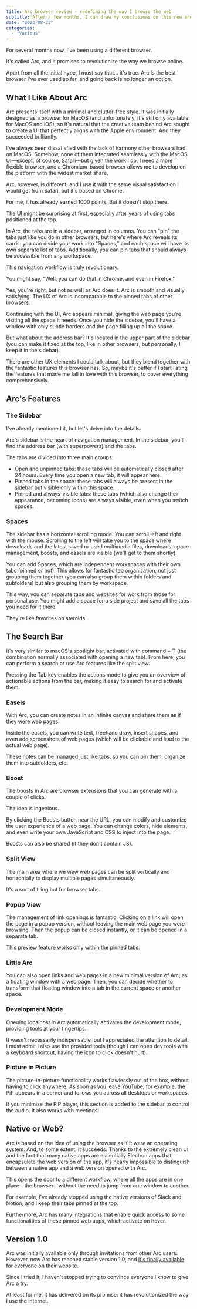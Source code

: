 ```yaml
---
title: Arc browser review - redefining the way I browse the web
subtitle: After a few months, I can draw my conclusions on this new and unconventional browser
date: "2023-08-23"
categories:
  - "Various"
---
```


<script lang="ts">
  import ImagePost from "$lib/components/ImagePost.svelte"
  import Sidenote from "$lib/components/Sidenote.svelte"

  const imagesPath = "blog/arc_browser"
</script>

For several months now, I've been using a different browser.

It's called Arc, and it promises to revolutionize the way we browse online.

Apart from all the initial hype, I must say that... it's true. Arc is the best browser I've ever used so far, and going back is no longer an option.

## What I Like About Arc

Arc presents itself with a minimal and clutter-free style. It was initially designed as a browser for MacOS (and unfortunately, it's still only available for MacOS and iOS), so it's natural that the creative team behind Arc sought to create a UI that perfectly aligns with the Apple environment. And they succeeded brilliantly.

I've always been dissatisfied with the lack of harmony other browsers had on MacOS. Somehow, none of them integrated seamlessly with the MacOS UI—except, of course, Safari—but given the work I do, I need a more flexible browser, and a Chromium-based browser allows me to develop on the platform with the widest market share.

Arc, however, is different, and I use it with the same visual satisfaction I would get from Safari, but it's based on Chrome.

For me, it has already earned 1000 points. But it doesn't stop there.

The UI might be surprising at first, especially after years of using tabs positioned at the top.

In Arc, the tabs are in a sidebar, arranged in columns. You can "pin" the tabs just like you do in other browsers, but here's where Arc reveals its cards: you can divide your work into "Spaces," and each space will have its own separate list of tabs. Additionally, you can pin tabs that should always be accessible from any workspace.

This navigation workflow is truly revolutionary.

You might say, "Well, you can do that in Chrome, and even in Firefox."

Yes, you're right, but not as well as Arc does it. Arc is smooth and visually satisfying. The UX of Arc is incomparable to the pinned tabs of other browsers.

Continuing with the UI, Arc appears minimal, giving the web page you're visiting all the space it needs. Once you hide the sidebar, you'll have a window with only subtle borders and the page filling up all the space.

But what about the address bar? It's located in the upper part of the sidebar (you can make it fixed at the top, like in other browsers, but personally, I keep it in the sidebar).

There are other UX elements I could talk about, but they blend together with the fantastic features this browser has. So, maybe it's better if I start listing the features that made me fall in love with this browser, to cover everything comprehensively.

## Arc's Features

### The Sidebar

<ImagePost file="{imagesPath}/sidebar.png" alt="the arc sidebar" caption="The Arc sidebar" position="center"/>

I've already mentioned it, but let's delve into the details.

Arc's sidebar is the heart of navigation management. In the sidebar, you'll find the address bar (with superpowers) and the tabs.

The tabs are divided into three main groups:

- Open and unpinned tabs: these tabs will be automatically closed after 24 hours. Every time you open a new tab, it will appear here.
- Pinned tabs in the space: these tabs will always be present in the sidebar but visible only within this space.
- Pinned and always-visible tabs: these tabs (which also change their appearance, becoming icons) are always visible, even when you switch spaces.

### Spaces

<ImagePost file="{imagesPath}/sidebar_scroll.gif" alt="the side scroll movement of the sidebar" caption="Scrolling the spaces" position="center"/>

The sidebar has a horizontal scrolling mode. You can scroll left and right with the mouse. Scrolling to the left will take you to the space where downloads and the latest saved or used multimedia files, downloads, space management, boosts, and easels are visible (we'll get to them shortly).

You can add Spaces, which are independent workspaces with their own tabs (pinned or not). This allows for fantastic tab organization, not just grouping them together (you can also group them within folders and subfolders) but also grouping them by workspace.

This way, you can separate tabs and websites for work from those for personal use. You might add a space for a side project and save all the tabs you need for it there.

They're like favorites on steroids.

## The Search Bar

<ImagePost file="{imagesPath}/search_bar.png" alt="the arc searchbar" caption="Searching something will open a new tab" />

It's very similar to macOS's spotlight bar, activated with command + T (the combination normally associated with opening a new tab). From here, you can perform a search or use Arc features like the split view.

Pressing the Tab key enables the actions mode to give you an overview of actionable actions from the bar, making it easy to search for and activate them.

<ImagePost file="{imagesPath}/search_bar_actions.png" alt="the arc searchbar in action mode" caption="Tab will activate the action mode" />

### Easels

<ImagePost file="{imagesPath}/easel.png" alt="example of easel" caption="(Ugly) example of an Easel" />

With Arc, you can create notes in an infinite canvas and share them as if they were web pages.

Inside the easels, you can write text, freehand draw, insert shapes, and even add screenshots of web pages (which will be clickable and lead to the actual web page).

These notes can be managed just like tabs, so you can pin them, organize them into subfolders, etc.

### Boost

The boosts in Arc are browser extensions that you can generate with a couple of clicks.

The idea is ingenious.

<ImagePost file="{imagesPath}/boost.png" alt="activation button of arc boost" caption="Just click the button to start the magic" />

By clicking the Boosts button near the URL, you can modify and customize the user experience of a web page. You can change colors, hide elements, and even write your own JavaScript and CSS to inject into the page.

<ImagePost file="{imagesPath}/boost_before.jpg" alt="MDN webpage before boost customization" caption="MDN before" />

<ImagePost file="{imagesPath}/boost_after.png" alt="MDN webpage after boost customization" caption="MDN after" />

Boosts can also be shared (if they don't contain JS).

### Split View

<ImagePost file="{imagesPath}/split_view.png" alt="two tabs in split view" caption="Example of vertical split view" />

The main area where we view web pages can be split vertically and horizontally to display multiple pages simultaneously.

It's a sort of tiling but for browser tabs.

### Popup View

<ImagePost file="{imagesPath}/link_preview.gif" alt="link preview popup" caption="I love the link preview feature" />

The management of link openings is fantastic. Clicking on a link will open the page in a popup version, without leaving the main web page you were browsing. Then the popup can be closed instantly, or it can be opened in a separate tab.

This preview feature works only within the pinned tabs.

### Little Arc

<ImagePost file="{imagesPath}/little_arc.gif" alt="little arc window" caption="Little arc is a minimal new window" />

You can also open links and web pages in a new minimal version of Arc, as a floating window with a web page. Then, you can decide whether to transform that floating window into a tab in the current space or another space.

### Development Mode

<ImagePost file="{imagesPath}/dev_mode.png" alt="highlight of a tab in dev mode" caption="Visual highlight of a tab in dev mode" />

Opening localhost in Arc automatically activates the development mode, providing tools at your fingertips.

<ImagePost file="{imagesPath}/dev_mode_tools.png" alt="dev tools bar of arc" caption="Little bar always visible" />

It wasn't necessarily indispensable, but I appreciated the attention to detail. I must admit I also use the provided tools (though I can open dev tools with a keyboard shortcut, having the icon to click doesn't hurt).

### Picture in Picture

<ImagePost file="{imagesPath}/pip.png" alt="pip in the corner fo screen" caption="PiP as we know it" />

The picture-in-picture functionality works flawlessly out of the box, without having to click anywhere. As soon as you leave YouTube, for example, the PiP appears in a corner and follows you across all desktops or workspaces.

If you minimize the PiP player, this section is added to the sidebar to control the audio. It also works with meetings!

<ImagePost file="{imagesPath}/pip_minified.png" alt="pip minified in sidebar" caption="Media controls always reachable in the sidebar" />

## Native or Web?

Arc is based on the idea of using the browser as if it were an operating system. And, to some extent, it succeeds. Thanks to the extremely clean UI and the fact that many native apps are essentially Electron apps that encapsulate the web version of the app, it's nearly impossible to distinguish between a native app and a web version opened with Arc.

This opens the door to a different workflow, where all the apps are in one place—the browser—without the need to jump from one window to another.

For example, I've already stopped using the native versions of Slack and Notion, and I keep their tabs pinned at the top.

Furthermore, Arc has many integrations that enable quick access to some functionalities of these pinned web apps, which activate on hover.

<ImagePost file="{imagesPath}/tab_hover.jpg" alt="little popup for extra tab functionalities" caption="This is not always visible, it depends on the Arc integrations" />

## Version 1.0

Arc was initially available only through invitations from other Arc users. However, now Arc has reached stable version 1.0, and [it's finally available for everyone on their website.](https://arc.net/) <Sidenote text="I love the design of their website." />

Since I tried it, I haven't stopped trying to convince everyone I know to give Arc a try.

At least for me, it has delivered on its promise: it has revolutionized the way I use the internet.

